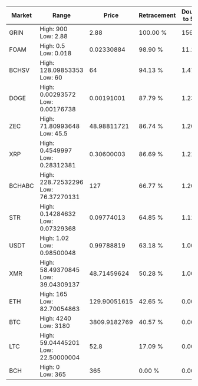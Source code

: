 | Market | Range | Price| Retracement | Doubles to 50% |
| --- | --- | --- | --- | --- |
| GRIN | High: 900<br />Low: 2.88 | 2.88 | 100.00 % | 156.75 |
| FOAM | High: 0.5<br />Low: 0.018 | 0.02330884 | 98.90 % | 11.11 |
| BCHSV | High: 128.09853353<br />Low: 60 | 64 | 94.13 % | 1.47 |
| DOGE | High: 0.00293572<br />Low: 0.00176738 | 0.00191001 | 87.79 % | 1.23 |
| ZEC | High: 71.80993648<br />Low: 45.5 | 48.98811721 | 86.74 % | 1.20 |
| XRP | High: 0.4549997<br />Low: 0.28312381 | 0.30600003 | 86.69 % | 1.21 |
| BCHABC | High: 228.72532296<br />Low: 76.37270131 | 127 | 66.77 % | 1.20 |
| STR | High: 0.14284632<br />Low: 0.07329368 | 0.09774013 | 64.85 % | 1.11 |
| USDT | High: 1.02<br />Low: 0.98500048 | 0.99788819 | 63.18 % | 1.00 |
| XMR | High: 58.49370845<br />Low: 39.04309137 | 48.71459624 | 50.28 % | 1.00 |
| ETH | High: 165<br />Low: 82.70054863 | 129.90051615 | 42.65 % | 0.00 |
| BTC | High: 4240<br />Low: 3180 | 3809.9182769 | 40.57 % | 0.00 |
| LTC | High: 59.04445201<br />Low: 22.50000004 | 52.8 | 17.09 % | 0.00 |
| BCH | High: 0<br />Low: 365 | 365 | 0.00 % | 0.00 |
